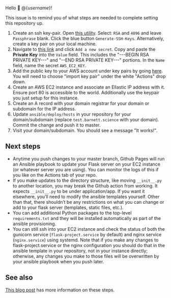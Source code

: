 Hello :wave: @{_username_}!

This issue is to remind you of what steps are needed to complete setting this repository up.

1. Create an ssh key-pair.  Open <a href="https://8gwifi.org/sshfunctions.jsp" target="_blank">this utility</a>. Select: `RSA` and `4096` and leave `Passphrase` blank.  Click the blue button `Generate-SSH-Keys`. Alternatively, create a key pair on your local machine.
2. Navigate to <a href="https://github.com/{_username_}/{_repo_name_}/settings/secrets" target="_blank">this link</a> and click `Add a new secret`.  Copy and paste the **Private Key** into the `Value` field. This includes the "---BEGIN RSA PRIVATE KEY---" and "--END RSA PRIVATE KEY---" portions. In the `Name` field, name the secret `AWS_EC2_KEY`.  
3. Add the public key to your AWS account under key pairs by going <a href="https://console.aws.amazon.com/ec2/#KeyPairs:" target="_blank">here</a>. You will need to choose "import key pair" under the white "Actions" drop down.
4. Create an AWS EC2 instance and associate an Ellastic IP address with it. Ensure port 80 is accessible to the world. Additionally use the keypair you just setup for this instance.
5. Create an A record with your domain registrar for your domain or subdomain for the IP address.
6. Update `ansible/deploy/hosts` in your repository for your domain/subdomain (replace `test.barnett.science` with your domain). Commit the change and push it to master.
7. Visit your domain/subdomain. You should see a message "It works!".

## Next steps

- Anytime you push changes to your master branch, Github Pages will run an Ansible playbook to update your Flask server on your EC2 instance (or whatever server you are using). You can monitor the logs of this if you like on the Actions tab of your repo.
- If you make updates to the directory structure, like moving `__init__.py` to another location, you may break the Github action from working. It expects `__init__.py` to be under application/app. If you want it elsewhere, you’ll need to modify the ansible templates yourself. Other than that, there shouldn’t be any restrictions on what you can change or add to your flask server (templates, static files, etc.).
- You can add additional Python packages to the top-level `requirements.txt` and they will be installed automatically as part of the ansible provisioning.
- You can still ssh into your EC2 instance and check the status of both the gunicorn service (`flask-project.service` by default) and nginx service (`nginx.service`) using systemd. Note that if you make any changes to flask-project.service or the nginx configuration you should do that in the ansible template in your repository, not in your instance directly; otherwise, any changes you make to those files will be overwritten by your ansible playbook when you push later.

## See also

<a href="https://barnett.science/linux/aws/ansible/github/2020/05/28/flask-actions.html" target="_blank">This blog post</a> has more information on these steps.
